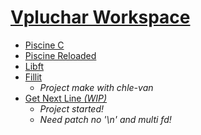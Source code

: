 # [Vpluchar Workspace](https://github.com/kiezmor/42BLBLBLBLBLBLBLBL/)

* [Piscine C](42piscinec)
* [Piscine Reloaded](piscineR)
* [Libft](libft)
* [Fillit](Fillit)
	* *Project make with chle-van*
* [Get Next Line *(WIP)*](GNL)
	* *Project started!*
	* *Need patch no '\n' and multi fd!*